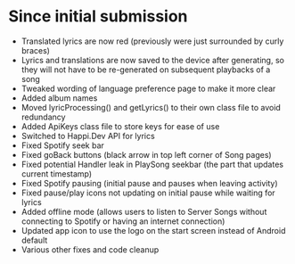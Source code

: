 # Since initial submission

* Translated lyrics are now red (previously were just surrounded by curly braces)
* Lyrics and translations are now saved to the device after generating, so they will not have to be re-generated on subsequent playbacks of a song
* Tweaked wording of language preference page to make it more clear
* Added album names
* Moved lyricProcessing() and getLyrics() to their own class file to avoid redundancy
* Added ApiKeys class file to store keys for ease of use
* Switched to Happi.Dev API for lyrics
* Fixed Spotify seek bar
* Fixed goBack buttons (black arrow in top left corner of Song pages)
* Fixed potential Handler leak in PlaySong seekbar (the part that updates current timestamp)
* Fixed Spotify pausing (initial pause and pauses when leaving activity)
* Fixed pause/play icons not updating on initial pause while waiting for lyrics
* Added offline mode (allows users to listen to Server Songs without connecting to Spotify or having an internet connection)
* Updated app icon to use the logo on the start screen instead of Android default
* Various other fixes and code cleanup
